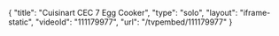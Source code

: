 {
    "title": "Cuisinart CEC 7 Egg Cooker",
    "type": "solo",
    "layout": "iframe-static",
    "videoId": "111179977",
    "url": "\/tvpembed\/111179977"
}